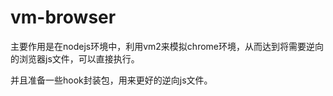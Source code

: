 # vm-browser

主要作用是在nodejs环境中，利用vm2来模拟chrome环境，从而达到将需要逆向的浏览器js文件，可以直接执行。

并且准备一些hook封装包，用来更好的逆向js文件。
